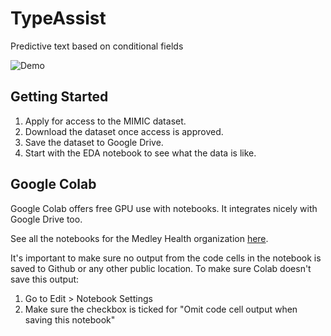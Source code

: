 # TypeAssist
Predictive text based on conditional fields

![Demo](https://medralabs.com/wp-content/uploads/2020/07/Demo-v2.gif)

## Getting Started

1. Apply for access to the MIMIC dataset.
2. Download the dataset once access is approved.
3. Save the dataset to Google Drive.
4. Start with the EDA notebook to see what the data is like.

## Google Colab

Google Colab offers free GPU use with notebooks. It integrates nicely with Google Drive too. 

See all the notebooks for the Medley Health organization [here](https://colab.research.google.com/github/MedleyHealth/TypeAssist/).

It's important to make sure no output from the code cells in the notebook is saved to Github or any other public location. To make sure Colab doesn't save this output:

1. Go to Edit > Notebook Settings
2. Make sure the checkbox is ticked for "Omit code cell output when saving this notebook"
